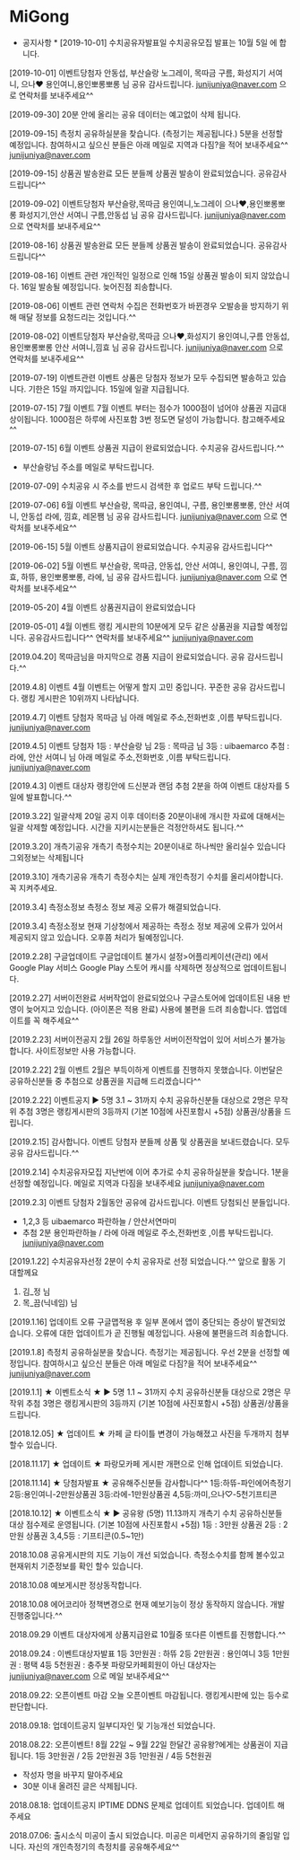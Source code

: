 # MiGong
* 공지사항 *
[2019-10-01] 수치공유자발표일
수치공유모집 발표는 10월 5일
에 합니다.

[2019-10-01] 이벤트당첨자
안동섭, 부산슬랑
노그레이, 목따금
구름, 화성지기
서여니, 으나♥︎
용인여니,용인뽀롱뽀롱
님 공유 감사드립니다.
junijuniya@naver.com 으로
연락처를 보내주세요^^

[2019-09-30] 
20분 안에 올리는 공유
데이터는 예고없이 삭제 됩니다.

[2019-09-15] 
측정치 공유하실분을 찾습니다.
(측정기는 제공됩니다.)
5분을 선정할 예정입니다.
참여하시고 싶으신 분들은
아래 메일로 지역과 다짐?을 적어
보내주세요^^
junijuniya@naver.com

[2019-09-15] 상품권 발송완료
모든 분들께 상품권
발송이 완료되었습니다.
공유감사드립니다^^

[2019-09-02] 이벤트당첨자
부산슬랑,목따금
용인여니,노그레이
으나♥︎,용인뽀롱뽀롱
화성지기,안산 서여니
구름,안동섭
님 공유 감사드립니다.
junijuniya@naver.com 으로
연락처를 보내주세요^^

[2019-08-16] 상품권 발송완료
모든 분들께 상품권
발송이 완료되었습니다.
공유감사드립니다^^

[2019-08-16] 이벤트 관련
개인적인 일정으로 인해
15일 상품권 발송이 되지
않았습니다.
16일 발송될 예정입니다.
늦어진점 죄송합니다.

[2019-08-06] 이벤트 관련
연락처 수집은 전화번호가
바뀐경우 오발송을 방지하기
위해 매달 정보를 요청드리는
것입니다.^^

[2019-08-02] 이벤트당첨자
부산슬랑,목따금
으나♥︎,화성지기
용인여니,구름
안동섭,용인뽀롱뽀롱
안산 서여니,낌효 
님 공유 감사드립니다.
junijuniya@naver.com 으로
연락처를 보내주세요^^

[2019-07-19] 이벤트관련
이벤트 상품은 당첨자 정보가
모두 수집되면 발송하고 있습니다.
기한은 15일 까지입니다. 
15일에 일괄 지급됩니다.

[2019-07-15] 7월 이벤트
7월 이벤트 부터는 점수가
1000점이 넘어야 상품권
지급대상이됩니다.
1000점은 하루에 사진포함 3번 
정도면 달성이 가능합니다.
참고해주세요^^

[2019-07-15] 6월 이벤트
상품권 지급이 완료되었습니다.
수치공유 감사드립니다.^^
* 부산슬랑님 주소를 메일로 
부탁드립니다.

[2019-07-09]
수치공유 시 주소를
반드시 검색한 후 업로드
부탁 드립니다.^^

[2019-07-06] 6월 이벤트
부산슬랑, 목따금,
용인여니, 구름,
용인뽀롱뽀롱,
안산 서여니, 안동섭
라에, 낌효, 레몬쨈
님 공유 감사드립니다.
junijuniya@naver.com 으로
연락처를 보내주세요^^

[2019-06-15] 5월 이벤트
상품지급이 완료되었습니다.
수치공유 감사드립니다^^

[2019-06-02] 5월 이벤트
부산슬랑, 목따금,
안동섭, 안산 서여니,
용인여니, 구름,
낌효, 하뜌,
용인뽀롱뽀롱, 라에,
님 공유 감사드립니다.
junijuniya@naver.com 으로
연락처를 보내주세요^^

[2019-05-20] 4월 이벤트
상품권지급이 완료되었습니다

[2019-05-01] 4월 이벤트
랭킹 게시판의 10분에게 
모두 같은 상품권을
지급할 예정입니다.
공유감사드립니다^^
연락처를 보내주세요^^
junijuniya@naver.com

[2019.04.20]
목따금님을 마지막으로
경품 지급이 완료되었습니다.
공유 감사드립니다.^^

[2019.4.8] 이벤트
4월 이벤트는 어떻게 할지
고민 중입니다.
꾸준한 공유 감사드립니다.
랭킹 게시판은
10위까지 나타납니다.

[2019.4.7] 이벤트 당첨자
목따금 님
아래 메일로 주소,전화번호
,이름 부탁드립니다.
junijuniya@naver.com

[2019.4.5] 이벤트 당첨자
1등 : 부산슬랑 님
2등 : 목따금 님
3등 : uibaemarco
추첨 : 라에, 안산 서여니 님
아래 메일로 주소,전화번호
,이름 부탁드립니다.
junijuniya@naver.com

[2019.4.3] 이벤트 대상자
랭킹안에 드신분과
랜덤 추첨 2분을 하여
이벤트 대상자를 5일에
발표합니다.^^

[2019.3.22] 일괄삭제 
20일 공지 이후 데이터중
20분이내에 개시한 자료에
대해서는 일괄 삭제할
예정입니다. 
시간을 지키시는분들은
걱정안하셔도 됩니다.^^

[2019.3.20] 개측기공유
개측기 측정수치는 
20분이내로 하나씩만 
올리실수 있습니다 
그외정보는 삭제됩니다

[2019.3.10] 개측기공유
개측기 측정수치는 
실제 개인측정기 수치를
올리셔야합니다.
꼭 지켜주세요.

[2019.3.4] 측정소정보
측정소 정보 제공 오류가
해결되었습니다.

[2019.3.4] 측정소정보
현재 기상청에서 제공하는
측정소 정보 제공에
오류가 있어서 제공되지 
않고 있습니다. 
오후쯤 처리가 될예정입니다.

[2019.2.28] 구글업데이트
구글업데이트 불가시
설정>어플리케이션(관리) 에서
Google Play 서비스
Google Play 스토어 
캐시를 삭제하면 정상적으로
업데이트됩니다.

[2019.2.27] 서버이전완료
서버작업이 완료되었으나
구글스토어에 업데이트된
내용 반영이 늦어지고 있습니다.
(아이폰은 적용 완료)
사용에 불편을 드려 죄송합니다.
앱업데이트를 꼭 해주세요^^

[2019.2.23] 서버이전공지
2월 26일 하루동안
서버이전작업이 있어
서비스가 불가능합니다.
사이트정보만 사용
가능합니다.

[2019.2.22] 2월 이벤트
2월은 부득이하게 이벤트를
진행하지 못했습니다.
이번달은 공유하신분들 중
추첨으로 상품권을 지급해
드리겠습니다^^

[2019.2.22] 이벤트공지
▶ 5명 3.1 ~ 31까지
수치 공유하신분들 대상으로
2명은 무작위 추첨
3명은 랭킹게시판의 3등까지
(기본 10점에 사진포함시 +5점)
상품권/상품을 드립니다.

[2019.2.15] 감사합니다.
이벤트 당첨자 분들께 상품 및
상품권을 보내드렸습니다.
모두 공유 감사드립니다.^^

[2019.2.14] 수치공유자모집
지난번에 이어 추가로
수치 공유하실분을 찾습니다.
1분을 선정할 예정입니다.
메일로 지역과 다짐을 보내주세요
junijuniya@naver.com

[2019.2.3] 이벤트 당첨자
2월동안 공유에 감사드립니다.
이벤트 당첨되신 분들입니다.
* 1,2,3 등
uibaemarco
파란하늘 / 안산서연마미
* 추첨 2분 
용인파란하늘 / 라에
아래 메일로 주소,전화번호
,이름 부탁드립니다.
junijuniya@naver.com

[2019.1.22] 수치공유자선정
2분이 수치 공유자로 선정
되었습니다.^^
앞으로 활동 기대할께요
1. 김_정 님
2. 목_끔(닉네임) 님

[2019.1.16] 업데이트 오류
구글맵적용 후 일부 폰에서 
앱이 중단되는 증상이 
발견되었습니다.
오류에 대한 업데이트가
곧 진행될 예정입니다.
사용에 불편을드려 죄송합니다.

[2019.1.8] 
측정치 공유하실분을 찾습니다.
측정기는 제공됩니다.
우선 2분을 선정할 예정입니다.
참여하시고 싶으신 분들은
아래 메일로 다짐?을 적어
보내주세요^^
junijuniya@naver.com

[2019.1.1] ★ 이벤트소식 ★
▶ 5명 1.1 ~ 31까지
수치 공유하신분들 대상으로
2명은 무작위 추첨
3명은 랭킹게시판의 3등까지
(기본 10점에 사진포함시 +5점)
상품권/상품을 드립니다.

[2018.12.05] ★ 업데이트 ★
카페 글 타이틀 변경이 가능해졌고
사진을 두개까지 첨부할수 있습니다.

[2018.11.17] ★ 업데이트 ★
파랑모카페 게시판 개편으로
인해 업데이트 되었습니다.

[2018.11.14] ★ 당첨자발표 ★
공유해주신분들 감사합니다^^
1등:하뜌-파인에어측정기
2등:용인여니-2만원상품권
3등:라에-1만원상품권
4,5등:까미,으나♡-5천기프티콘

[2018.10.12] ★ 이벤트소식 ★
▶ 공유왕 (5명) 11.13까지
개측기 수치 공유하신분들 대상
점수제로 운영됩니다.
(기본 10점에 사진포함시 +5점)
1등 : 3만원 상품권
2등 : 2만원 상품권
3,4,5등 : 기프티콘(0.5~1만)

2018.10.08
공유게시판의 지도 기능이 개선
되었습니다.
측정소수치를 함께 볼수있고
현재위치 기준정보를 확인
할수 있습니다.

2018.10.08
예보게시판 정상동작합니다.

2018.10.08
에어코리아 정책변경으로
현재 예보기능이 정상 동작하지
않습니다.
개발 진행중입니다.^^

2018.09.29
이벤트 대상자에게 상품지급완료
10월중 또다른 이벤트를
진행합니다.^^

2018.09.24 : 이벤트대상자발표
1등 3만원권 : 하뜌
2등 2만원권 : 용인여니
3등 1만원권 : 평택
4등 5천원권 : 충주봇
파랑모카페회원이 아닌 대상자는
junijuniya@naver.com 으로
메일 보내주세요^^

2018.09.22: 오픈이벤트 마감
오늘 오픈이벤트 마감됩니다.
랭킹게시판에 있는 등수로 
판단합니다.

2018.09.18: 업데이트공지
일부디자인 및 기능개선 되었습니다.

2018.08.22: 오픈이벤트!
8월 22일 ~ 9월 22일 한달간
공유왕?에게는 상품권이 지급됩니다.
1등 3만원권 / 2등 2만원권 
3등 1만원권 / 4등 5천원권
* 작성자 명을 바꾸지 말아주세요
* 30분 이내 올려진 글은 삭제됩니다.

2018.08.18: 업데이트공지
IPTIME DDNS 문제로 업데이트
되었습니다.
업데이트 해주세요

2018.07.06: 출시소식
미공이 출시 되었습니다.
미공은 미세먼지 공유하기의
줄임말 입니다.
자신의 개인측정기의 측정치를 
공유해주세요^^
